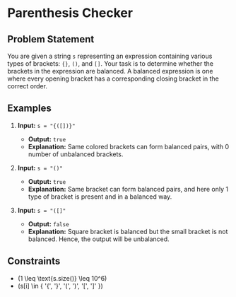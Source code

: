 # Parenthesis Checker

## Problem Statement

You are given a string `s` representing an expression containing various types of brackets: `{}`, `()`, and `[]`. Your task is to determine whether the brackets in the expression are balanced. A balanced expression is one where every opening bracket has a corresponding closing bracket in the correct order.

## Examples

1. **Input:** `s = "{([])}"`
   - **Output:** `true`
   - **Explanation:** Same colored brackets can form balanced pairs, with 0 number of unbalanced brackets.

2. **Input:** `s = "()"`
   - **Output:** `true`
   - **Explanation:** Same bracket can form balanced pairs, and here only 1 type of bracket is present and in a balanced way.

3. **Input:** `s = "([]"`
   - **Output:** `false`
   - **Explanation:** Square bracket is balanced but the small bracket is not balanced. Hence, the output will be unbalanced.

## Constraints

- \(1 \leq \text{s.size()} \leq 10^6\)
- \(s[i] \in \{ '{', '}', '(', ')', '[', ']' \}\)